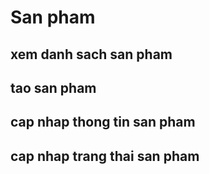 # San pham

## xem danh sach san pham

## tao san pham

## cap nhap thong tin san  pham

## cap nhap trang thai san pham
